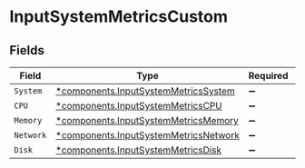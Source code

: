 # InputSystemMetricsCustom


## Fields

| Field                                                                                         | Type                                                                                          | Required                                                                                      | Description                                                                                   |
| --------------------------------------------------------------------------------------------- | --------------------------------------------------------------------------------------------- | --------------------------------------------------------------------------------------------- | --------------------------------------------------------------------------------------------- |
| `System`                                                                                      | [*components.InputSystemMetricsSystem](../../models/components/inputsystemmetricssystem.md)   | :heavy_minus_sign:                                                                            | N/A                                                                                           |
| `CPU`                                                                                         | [*components.InputSystemMetricsCPU](../../models/components/inputsystemmetricscpu.md)         | :heavy_minus_sign:                                                                            | N/A                                                                                           |
| `Memory`                                                                                      | [*components.InputSystemMetricsMemory](../../models/components/inputsystemmetricsmemory.md)   | :heavy_minus_sign:                                                                            | N/A                                                                                           |
| `Network`                                                                                     | [*components.InputSystemMetricsNetwork](../../models/components/inputsystemmetricsnetwork.md) | :heavy_minus_sign:                                                                            | N/A                                                                                           |
| `Disk`                                                                                        | [*components.InputSystemMetricsDisk](../../models/components/inputsystemmetricsdisk.md)       | :heavy_minus_sign:                                                                            | N/A                                                                                           |